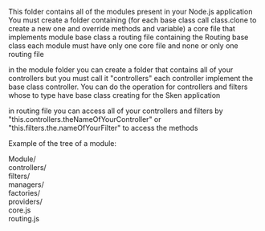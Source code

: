 This folder contains all of the modules present in your Node.js application
You must create a folder containing
(for each base class call class.clone to create a new one and override methods and variable)
a core file that implements module base class
a routing file containing the Routing base class
each module must have only one core file and none or only one routing file

in the module folder you can create a folder that contains all of your controllers but you must call it "controllers"
each controller implement the base class controller. You can do the operation for controllers and filters whose to type
have base class creating for the Sken application

in routing file you can access all of your controllers and filters by "this.controllers.theNameOfYourController" or
"this.filters.the.nameOfYourFilter" to access the methods

Example of the tree of a module:

Module/  
    controllers/  
    filters/  
    managers/  
    factories/  
    providers/  
    core.js  
    routing.js  
